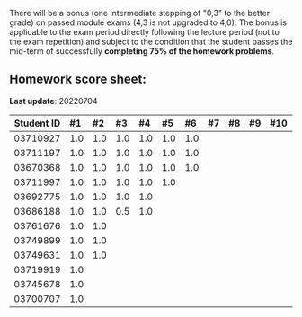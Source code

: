 There will be a bonus (one intermediate stepping of "0,3" to the better grade) on passed module exams (4,3 is not upgraded to 4,0). The bonus is applicable to the exam period directly following the lecture period (not to the exam repetition) and subject to the condition that the student passes the mid-term of successfully **completing 75% of the homework problems**.


## Homework score sheet:

**Last update**: 20220704

| Student ID | #1   | #2   | #3   | #4   | #5   | #6   | #7   | #8   | #9   | #10  | Sum  |
| ---------- | :--- | :--- | :--- | :--- | :--- | :--- | :--- | :--- | :--- | :--- | :--- |
| 03710927   | 1.0  | 1.0  | 1.0  | 1.0  | 1.0  | 1.0  |      |      |      |      | 6.0  |
| 03711197   | 1.0  | 1.0  | 1.0  | 1.0  | 1.0  | 1.0  |      |      |      |      | 6.0  |
| 03670368   | 1.0  | 1.0  | 1.0  | 1.0  | 1.0  | 1.0  |      |      |      |      | 6.0  |
| 03711997   | 1.0  | 1.0  | 1.0  | 1.0  | 1.0  |      |      |      |      |      | 5.0  |
| 03692775   | 1.0  | 1.0  | 1.0  | 1.0  |      |      |      |      |      |      | 4.0  |
| 03686188   | 1.0  | 1.0  | 0.5  | 1.0  |      |      |      |      |      |      | 3.5  |
| 03761676   | 1.0  | 1.0  |      |      |      |      |      |      |      |      | 2.0  |
| 03749899   | 1.0  | 1.0  |      |      |      |      |      |      |      |      | 2.0  |
| 03749631   | 1.0  | 1.0  |      |      |      |      |      |      |      |      | 2.0  |
| 03719919   | 1.0  |      |      |      |      |      |      |      |      |      | 1.0  |
| 03745678   | 1.0  |      |      |      |      |      |      |      |      |      | 1.0  |
| 03700707   | 1.0  |      |      |      |      |      |      |      |      |      | 1.0  |
